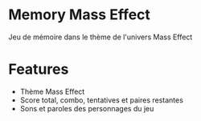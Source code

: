 # Memory Mass Effect
 Jeu de mémoire dans le thème de l'univers Mass Effect
 
# Features
- Thème Mass Effect
- Score total, combo, tentatives et paires restantes
- Sons et paroles des personnages du jeu
